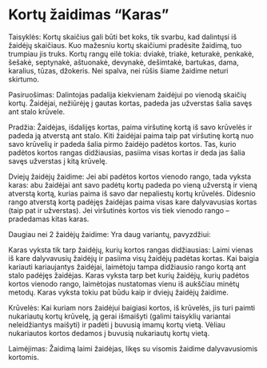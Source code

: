# Kortų žaidimas “Karas”
Taisyklės:
Kortų skaičius gali būti bet koks, tik svarbu, kad dalintųsi iš žaidėjų skaičiaus. Kuo mažesniu kortų skaičiumi pradėsite žaidimą, tuo trumpiau jis truks. Kortų rangų eilė tokia: dviakė, triakė, keturakė, penkakė, šešakė, septynakė, aštuonakė, devynakė, dešimtakė, bartukas, dama, karalius, tūzas, džokeris. Nei spalva, nei rūšis šiame žaidime neturi skirtumo.

Pasiruošimas:
Dalintojas padalija kiekvienam žaidėjui po vienodą skaičių kortų. Žaidėjai, nežiūrėję į gautas kortas, padeda jas užverstas šalia savęs ant stalo krūvele.

Pradžia:
Žaidėjas, išdalijęs kortas, paima viršutinę kortą iš savo krūvelės ir padeda ją atverstą ant stalo. Kiti žaidėjai paima taip pat viršutinę kortą nuo savo krūvelių ir padeda šalia pirmo žaidėjo padėtos kortos. Tas, kurio padėtos kortos rangas didžiausias, pasiima visas kortas ir deda jas šalia savęs užverstas į kitą krūvelę.

Dviejų žaidėjų žaidime:
Jei abi padėtos kortos vienodo rango, tada vyksta karas: abu žaidėjai ant savo padėtų kortų padeda po vieną užverstą ir vieną atverstą kortą, kurias paima iš savo dar nepaliestų kortų krūvelės. Didesnio rango atverstą kortą padėjęs žaidėjas paima visas kare dalyvavusias kortas (taip pat ir užverstas). Jei viršutinės kortos vis tiek vienodo rango – pradedamas kitas karas.

Daugiau nei 2 žaidėjų žaidime:
Yra daug variantų, pavyzdžiui:

Karas vyksta tik tarp žaidėjų, kurių kortos rangas didžiausias:
Laimi vienas iš kare dalyvavusių žaidėjų ir pasiima visų žaidėjų padėtas kortas.
Kai baigia kariauti kariaujantys žaidėjai, laimėtoju tampa didžiausio rango kortą ant stalo padėjęs žaidėjas.
Karas vyksta tarp bet kurių žaidėjų, kurių padėtos kortos vienodo rango, laimėtojas nustatomas vienu iš aukščiau minėtų metodų.
Karas vyksta tokiu pat būdu kaip ir dviejų žaidėjų žaidime.

Krūvelės:
Kai kuriam nors žaidėjui baigiasi kortos, iš krūvelės, jis turi paimti nukariautų kortų krūvelę, ją gerai išmaišyti (galimi taisyklių variantai neleidžiantys maišyti) ir padėti į buvusią imamų kortų vietą. Vėliau nukariautos kortos dedamos į buvusią nukariautų kortų vietą.

Laimėjimas:
Žaidimą laimi žaidėjas, likęs su visomis žaidime dalyvavusiomis kortomis.

